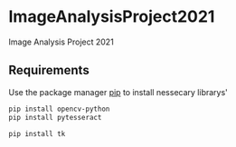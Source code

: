 # ImageAnalysisProject2021
Image Analysis Project 2021


## Requirements

Use the package manager [pip](https://pip.pypa.io/en/stable/) to install nessecary librarys' 
```bash
pip install opencv-python
pip install pytesseract

pip install tk
```